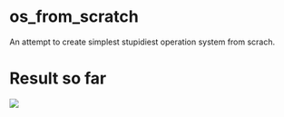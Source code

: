 # os_from_scratch

An attempt to create simplest stupidiest operation system from scrach.

# Result so far

![](README-assets/Screenshot%202023-07-03%20121502.png)
